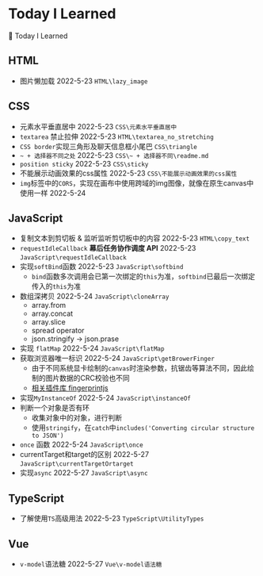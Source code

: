 # Today I Learned
📝 Today I Learned

## HTML

- 图片懒加载 2022-5-23  `HTML\lazy_image`

## CSS

- 元素水平垂直居中 2022-5-23  `CSS\元素水平垂直居中`
- `textarea` 禁止拉伸 2022-5-23  `HTML\textarea_no_stretching`
- `CSS border`实现三角形及聊天信息框小尾巴 `CSS\triangle`
- `~ + 选择器不同之处` 2022-5-23 `CSS\~ + 选择器不同\readme.md`
- `position sticky` 2022-5-23 `CSS\sticky`
- 不能展示动画效果的css属性 2022-5-23 `CSS\不能展示动画效果的css属性`
- `img`标签中的`CORS`，实现在画布中使用跨域的img图像，就像在原生canvas中使用一样 2022-5-24

## JavaScript

- 复制文本到剪切板 & 监听监听剪切板中的内容 2022-5-23 `HTML\copy_text`
- `requestIdleCallback` **幕后任务协作调度 API**  2022-5-23 `JavaScript\requestIdleCallback`
- 实现`softBind`函数 2022-5-23 `JavaScript\softbind`
  - `bind`函数多次调用会已第一次绑定的`this`为准，`softbind`已最后一次绑定传入的`this`为准
- 数组深拷贝 2022-5-24 `JavaScript\cloneArray`
  - array.from
  - array.concat
  - array.slice
  - spread operator
  - json.stringify -> json.prase
- 实现 `flatMap` 2022-5-24 `JavaScript\flatMap`
- 获取浏览器唯一标识 2022-5-24 `JavaScript\getBrowerFinger`
  -  由于不同系统显卡绘制的`canvas`时渲染参数，抗锯齿等算法不同，因此绘制的图片数据的CRC校验也不同
  - [相关插件库 fingerprintjs](https://github.com/fingerprintjs/fingerprintjs)
- 实现`MyInstanceOf` 2022-5-24 `JavaScript\instanceOf`
- 判断一个对象是否有环
  - 收集对象中的对象，进行判断
  - 使用`stringify`，在`catch`中`includes('Converting circular structure to JSON')`
- `once` 函数 2022-5-24 `JavaScript\once`
- currentTarget和target的区别 2022-5-27 `JavaScript\currentTargetOrtarget`
- 实现`async` 2022-5-27 `JavaScript\async`

## TypeScript
- 了解使用`TS`高级用法 2022-5-23 `TypeScript\UtilityTypes`

## Vue

- `v-model`语法糖 2022-5-27  `Vue\v-model语法糖`